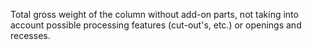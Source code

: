 ﻿Total gross weight of the column without add-on parts, not taking into account possible processing features (cut-out's, etc.) or openings and recesses.
